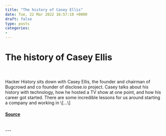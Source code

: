 ```yaml
---
title: "The history of Casey Ellis"
date: Tue, 22 Mar 2022 16:57:10 +0000
draft: false
type: posts
categories: 
- 
---
```

# The history of Casey Ellis

<br/>

<br/>
Hacker History sits down with Casey Ellis, the founder and chairman of Bugcrowd and co founder of disclose.io project. Casey talks about his history with technology, how he hosted a TV show at one point, and how his career got started. There are some incredible lessons for us around starting a company and working in \[…\]

#### [Source](https://hackerhistory.com/podcast/the-history-of-casey-ellis/)

<br/>
---
